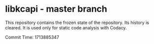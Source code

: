 # libkcapi - master branch

This repository contains the frozen state of the repository.
Its history is cleared. It is used only for static code
analysis with Codacy.

Commit Time: 1713885347